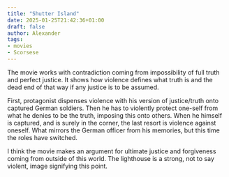 ```yaml
---
title: "Shutter Island"
date: 2025-01-25T21:42:36+01:00
draft: false
author: Alexander
tags:
- movies
- Scorsese
---
```


The movie works with contradiction coming from impossibility of full truth and perfect justice.
It shows how violence defines what truth is and the dead end of that way if any justice is to be assumed.

First, protagonist dispenses violence with his version of justice/truth onto captured German soldiers.
Then he has to violently protect one-self from what he denies to be the truth, imposing this onto others.
When he himself is captured, and is surely in the corner, the last resort is violence against oneself.
What mirrors the German officer from his memories, but this time the roles have switched.

I think the movie makes an argument for ultimate justice and forgiveness coming from outside of this world.
The lighthouse is a strong, not to say violent, image signifying this point.
